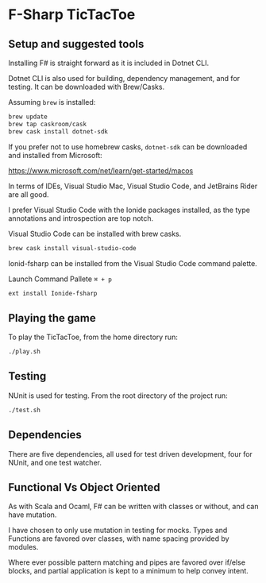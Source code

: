 # F-Sharp TicTacToe

## Setup and suggested tools

Installing F# is straight forward as it is included in Dotnet CLI.

Dotnet CLI is also used for building, dependency management, and for testing. It can be downloaded with Brew/Casks.

Assuming `brew` is installed:

```bash
brew update
brew tap caskroom/cask
brew cask install dotnet-sdk
```

If you prefer not to use homebrew casks, `dotnet-sdk` can be downloaded and installed from Microsoft:

https://www.microsoft.com/net/learn/get-started/macos

In terms of IDEs, Visual Studio Mac, Visual Studio Code, and JetBrains Rider are all good.

I prefer Visual Studio Code with the Ionide packages installed, as the type annotations and introspection are top notch.

Visual Studio Code can be installed with brew casks.

```bash
brew cask install visual-studio-code
```

Ionid-fsharp can be installed from the Visual Studio Code command palette.

Launch Command Pallete `⌘ + p`
```bash
ext install Ionide-fsharp
```

## Playing the game

To play the TicTacToe, from the home directory run:
```bash
./play.sh
```

## Testing

NUnit is used for testing. From the root directory of the project run:

```bash
./test.sh
```

## Dependencies

There are five dependencies, all used for test driven development, four for NUnit, and one test watcher.

## Functional Vs Object Oriented

As with Scala and Ocaml, F# can be written with classes or without, and can have mutation.

I have chosen to only use mutation in testing for mocks. Types and Functions are favored over classes, with name spacing provided by modules.

Where ever possible pattern matching and pipes are favored over if/else blocks, and partial application is kept to a minimum to help convey intent.